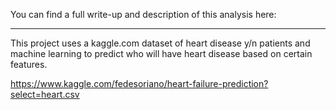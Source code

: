You can find a full write-up and description of this analysis here: 

---

This project uses a kaggle.com dataset of heart disease y/n patients and machine learning to predict who will have heart disease based on certain features.

https://www.kaggle.com/fedesoriano/heart-failure-prediction?select=heart.csv
